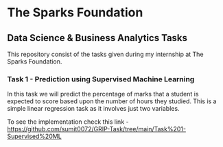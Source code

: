 <center><img scr='https://github.com/sumit0072/GRIP-Task/blob/main/Images/Spark_Foundation.png' width='600'></center>

# The Sparks Foundation
## Data Science & Business Analytics Tasks
This repository consist of the tasks given during my internship at The Sparks Foundation.

### Task 1 - Prediction using Supervised Machine Learning
In this task we will predict the percentage of marks that a student is expected to score based upon the number of hours they studied. This is a simple linear regression task as it involves just two variables.

To see the implementation check this link - https://github.com/sumit0072/GRIP-Task/tree/main/Task%201-Supervised%20ML

<center><img scr='https://github.com/sumit0072/GRIP-Task/blob/main/Images/Spark_foundation.jpg' width='150'></center>